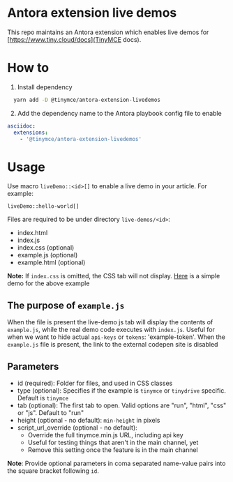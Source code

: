 # Antora extension live demos
This repo maintains an Antora extension which enables live demos for [https://www.tiny.cloud/docs](TinyMCE docs).

# How to
1. Install dependency
```bash
  yarn add -D @tinymce/antora-extension-livedemos
```

2. Add the dependency name to the Antora playbook config file to enable
```yml
asciidoc:
  extensions:
    - '@tinymce/antora-extension-livedemos'
```

# Usage
Use macro `liveDemo::<id>[]` to enable a live demo in your article. For example:

```
liveDemo::hello-world[]
```

Files are required to be under directory `live-demos/<id>`:
  - index.html
  - index.js
  - index.css (optional)
  - example.js (optional)
  - example.html (optional)

**Note:** If `index.css` is omitted, the CSS tab will not display. [Here](./live-demos/hello-world/) is a simple demo for the above example

## The purpose of `example.js`
When the file is present the live-demo js tab will display the contents of `example.js`, while the real demo code executes with `index.js`. Useful for when we want to hide actual `api-keys` or `tokens`: 'example-token'. When the `example.js` file is present, the link to the external codepen site is disabled

## Parameters
  - id (required): Folder for files, and used in CSS classes
  - type (optional): Specifies if the example is `tinymce` or `tinydrive` specific. Default is `tinymce`
  - tab (optional): The first tab to open. Valid options are "run", "html", "css" or "js". Default to "run" 
  - height (optional - no default): `min-height` in pixels
  - script_url_override (optional - no default):
    - Override the full tinymce.min.js URL, including api key
    - Useful for testing things that aren't in the main channel, yet
    - Remove this setting once the feature is in the main channel

**Note**: Provide optional parameters in coma separated name-value pairs into the square bracket following `id`.